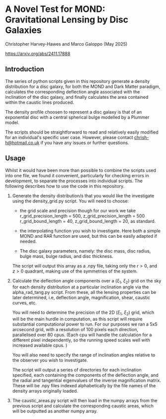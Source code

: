 # A Novel Test for MOND: Gravitational Lensing by Disc Galaxies 
Christopher Harvey-Hawes and Marco Galoppo
(May 2025)

https://arxiv.org/abs/2411.17888

## Introduction
The series of python scripts given in this repository generate a density distribution for a disc galaxy, for both the MOND and Dark Matter paradigm, calculates the corresponding deflection angle associated with the inclination of the disc galaxy, and finally calculates the area contained within the caustic lines produced. 

The density profile choosen to represent a disc galaxy is that of an exponential disc with a central spherical bulge modelled by a Plummer model. 

The scripts should be straightforward to read and relatively easily modified for an individual's specific user case. However, please contact chrish-h@hotmail.co.uk if you have any issues or further questions. 

## Usage
Whilst it would have been more than possible to combine the scripts used into one file, we found it convenient, particularly for checking errors in development, to separate the processes into individual scripts. The following describes how to use the code in this repository.

1) Generate the density distribution/s that you would like the investigate using the density_grid.py script. You will need to choose:

    - the grid scale and precision though for our work we take  r_grid_precision_length = 500, 
    z_grid_precision_length = 500
    r_grid_bound_length = 40, 
    z_grid_bound_length = 20, 
    as standard. 

    - the interpolating function you wish to investigate. Here both a simple MOND and RAR function are used, but this can be easily adapted if needed.

    - The disc galaxy parameters, namely: the disc mass, disc radius, bulge mass, bulge radius, and disc thickness.

    The script will output this array as a .npy file, taking only the $r>0$, and $z>0$ quadrant, making use of the symmetries of the system. 

2) Calculate the deflection angle components over a ($\xi_1$, $\xi_2$) grid on the sky for each density distribution at a particular inclination angle via the alpha_rad_tang.py script. From these, all the lensing properties can be later determined, i.e, deflection angle, magnification, shear, caustic curves, etc. 

    You will need to determine the precision of the 2D ($\xi_1$, $\xi_2$) grid, which will be the main hurdle in computation, as this script will require substantial computational power to run. For our purposes we ran a 5x5 arcsecond grid, with a resolution of 100 pixels each direction, parallelised over 80 cpus. 
    (Each cpu will handle the calculation for a different pixel independently, so the running speed scales well with increased available cpus. )

    You will also need to specify the range of inclination angles relative to the observer you wish to investigate. 

    The script will output a series of directories for each inclination specified, each containing the components of the deflection angle, and the radial and tangential eigenvalues of the inverse magnification matrix. These will be .npy files indexed alphabetically by the file names of the density arrays originally loaded. 

3) The caustic_areas.py script will then load in the numpy arrays from the previous script and calculate the corresponding caustic areas, which will be outputted as another numpy array. 



